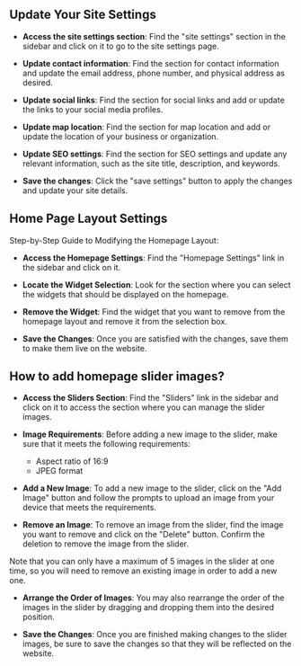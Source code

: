 ## Update Your Site Settings

- __Access the site settings section__: Find the "site settings" section in the sidebar and click on it to go to the site settings page.

- __Update contact information__: Find the section for contact information and update the email address, phone number, and physical address as desired.

- __Update social links__: Find the section for social links and add or update the links to your social media profiles.

- __Update map location__: Find the section for map location and add or update the location of your business or organization.

- __Update SEO settings__: Find the section for SEO settings and update any relevant information, such as the site title, description, and keywords.

- __Save the changes__: Click the "save settings" button to apply the changes and update your site details.


## Home Page Layout Settings

Step-by-Step Guide to Modifying the Homepage Layout:

- __Access the Homepage Settings__: Find the "Homepage Settings" link in the sidebar and click on it.

- __Locate the Widget Selection__: Look for the section where you can select the widgets that should be displayed on the homepage.

- __Remove the Widget__: Find the widget that you want to remove from the homepage layout and remove it from the selection box.

- __Save the Changes__: Once you are satisfied with the changes, save them to make them live on the website.

## How to add homepage slider images?

- __Access the Sliders Section__: Find the "Sliders" link in the sidebar and click on it to access the section where you can manage the slider images.

- __Image Requirements__: Before adding a new image to the slider, make sure that it meets the following requirements:
	- Aspect ratio of 16:9
	- JPEG format

- __Add a New Image__: To add a new image to the slider, click on the "Add Image" button and follow the prompts to upload an image from your device that meets the requirements.

- __Remove an Image__: To remove an image from the slider, find the image you want to remove and click on the "Delete" button. Confirm the deletion to remove the image from the slider. 


<x-alert :close="false">Note that you can only have a maximum of 5 images in the slider at one time, so you will need to remove an existing image in order to add a new one.</x-alert>

- __Arrange the Order of Images__: You may also rearrange the order of the images in the slider by dragging and dropping them into the desired position.

- __Save the Changes__: Once you are finished making changes to the slider images, be sure to save the changes so that they will be reflected on the website.
